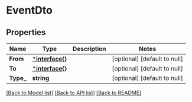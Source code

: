 # EventDto

## Properties
Name | Type | Description | Notes
------------ | ------------- | ------------- | -------------
**From** | [***interface{}**](interface{}.md) |  | [optional] [default to null]
**To** | [***interface{}**](interface{}.md) |  | [optional] [default to null]
**Type_** | **string** |  | [optional] [default to null]

[[Back to Model list]](../README.md#documentation-for-models) [[Back to API list]](../README.md#documentation-for-api-endpoints) [[Back to README]](../README.md)

